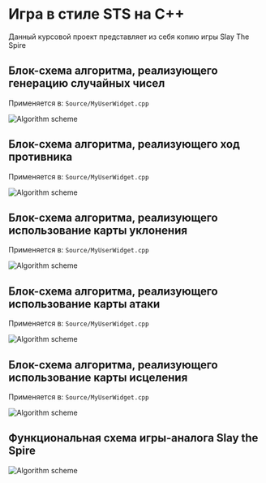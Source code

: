 # Игра в стиле STS на С++

Данный курсовой проект представляет из себя копию игры Slay The Spire

## Блок-схема алгоритма, реализующего генерацию случайных чисел

Применяется в: `Source/MyUserWidget.cpp`

![Algorithm scheme](Schemes/1-1.png)

## Блок-схема алгоритма, реализующего ход противника

Применяется в: `Source/MyUserWidget.cpp`

![Algorithm scheme](Schemes/2-1.png)

## Блок-схема алгоритма, реализующего использование карты уклонения

Применяется в: `Source/MyUserWidget.cpp`

![Algorithm scheme](Schemes/3-1.png)

## Блок-схема алгоритма, реализующего использование карты атаки

Применяется в: `Source/MyUserWidget.cpp`

![Algorithm scheme](Schemes/4-1.png)

## Блок-схема алгоритма, реализующего использование карты исцеления

Применяется в: `Source/MyUserWidget.cpp`

![Algorithm scheme](Schemes/5-1.png)

## Функциональная схема игры-аналога Slay the Spire

![Algorithm scheme](Schemes/f.png)
